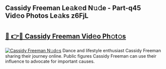 ## Cassidy Freeman Le𝚊k𝚎d N𝚞𝚍e - Part-q45 Vid𝚎o Photos Le𝚊ks z6FjL

# <h2><a href="http://fbc3y35.evod.top/?m=Cassidy+Freeman">🔗 👉🔴 Cassidy Freeman Vid𝚎o Ph𝚘t𝚘s</a></h2>

[![Cassidy Freeman N𝚞d𝚎s](https://i.imgur.com/8V9OHl7.gif)](http://fbc3y35.evod.top/?m=Cassidy+Freeman)
Dance and lifestyle enthusiast Cassidy Freeman sharing their journey online. Public figures Cassidy Freeman can use their influence to advocate for important causes. 

